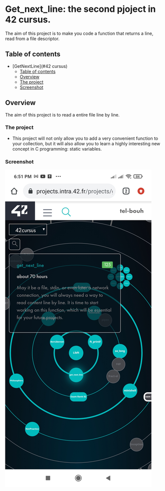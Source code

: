 # Get_next_line: the second pjoject in 42 cursus.

The aim of this project is to make you code a function that returns a line, read from a file descriptor.

## Table of contents

- [GetNextLine](#42 cursus)
  - [Table of contents](#table-of-contents)
  - [Overview](#overview)
  - [The project](#the-project)
  - [Screenshot](#screenshot)



## Overview

The aim of this project is to read a entire file line by line.

### The project

- This project will not only allow you to add a very convenient function to your collection,
  but it will also allow you to learn a highly interesting new concept in C programming:
  static variables.



### Screenshot

![Result](./screenshot/Get_next_line.jpg)
